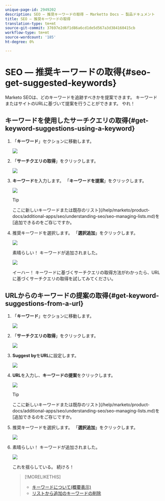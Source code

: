 ```yaml
---
unique-page-id: 2949202
description: SEO — 推奨キーワードの取得 — Marketto Docs — 製品ドキュメント
title: SEO — 推奨キーワードの取得
translation-type: tm+mt
source-git-commit: 37697e2d6f1d86a6cd1de5d567a3d384160415cb
workflow-type: tm+mt
source-wordcount: '185'
ht-degree: 0%

---
```



# SEO — 推奨キーワードの取得{#seo-get-suggested-keywords}

Marketo SEOは、どのキーワードを追跡すべきかを提案できます。 キーワードまたはサイトのURLに基づいて提案を行うことができます。 やれ！

## キーワードを使用したサーチクエリの取得{#get-keyword-suggestions-using-a-keyword}

1. 「**キーワード**」セクションに移動します。

   ![](assets/image2014-9-18-10-3a51-3a41.png)

1. 「**サーチクエリの取得**」をクリックします。

   ![](assets/image2014-9-18-10-3a52-3a42.png)

1. **キーワード**&#x200B;を入力します。 「**キーワードを提案**」をクリックします。

   ![](assets/image2014-9-18-10-3a53-3a14.png)

   >[!TIP]
   >
   >ここに新しいキーワードまたは既存のリスト](/help/marketo/product-docs/additional-apps/seo/understanding-seo/seo-managing-lists.md)を[追加できるのをご存じですか。

1. 推奨キーワードを選択します。 「**選択追加**」をクリックします。

   ![](assets/image2014-9-18-10-3a54-3a12.png)

   素晴らしい！ キーワードが追加されました。

   ![](assets/image2014-9-18-10-3a54-3a16.png)

   イーハー！ キーワードに基づくサーチクエリの取得方法がわかったら、URLに基づくサーチクエリの取得を試してみてください。

## URLからのキーワードの提案の取得{#get-keyword-suggestions-from-a-url}

1. 「**キーワード**」セクションに移動します。

   ![](assets/image2014-9-18-10-3a54-3a26.png)

1. 「**サーチクエリの取得**」をクリックします。

   ![](assets/image2014-9-18-11-3a4-3a43.png)

1. **Suggest by**&#x200B;を&#x200B;**URL**&#x200B;に設定します。

   ![](assets/image2014-9-18-11-3a4-3a52.png)

1. **URL**&#x200B;を入力し、**キーワードの提案**&#x200B;をクリックします。

   ![](assets/image2014-9-18-11-3a5-3a7.png)

   >[!TIP]
   >
   >ここに新しいキーワードまたは既存のリスト](/help/marketo/product-docs/additional-apps/seo/understanding-seo/seo-managing-lists.md)を[追加できるのをご存じですか。

1. 推奨キーワードを選択します。 「**選択追加**」をクリックします。

   ![](assets/image2014-9-18-11-3a8-3a3.png)

1. 素晴らしい！ キーワードが追加されました。

   ![](assets/image2014-9-18-11-3a8-3a25.png)

   これを揺らしている。 続けろ！

   >[!MORELIKETHIS]
   >
   >* [キーワードについて(概要表示)](/help/marketo/product-docs/additional-apps/seo/keywords/seo-understanding-keywords.md)
   >* [リストから追加のキーワードの削除](/help/marketo/product-docs/additional-apps/seo/keywords/seo-add-remove-keywords-from-a-list.md)

